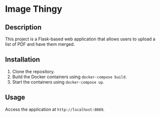 
# Image Thingy

## Description
This project is a Flask-based web application that allows users to upload a list of PDF and have them merged.

## Installation
1. Clone the repository.
2. Build the Docker containers using `docker-compose build`.
3. Start the containers using `docker-compose up`.

## Usage
Access the application at `http://localhost:8089`.
